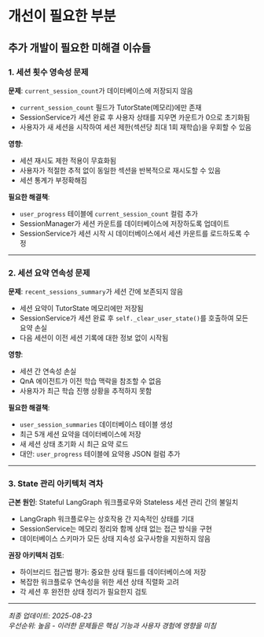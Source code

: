 # 개선이 필요한 부분

## 추가 개발이 필요한 미해결 이슈들

### 1. 세션 횟수 영속성 문제

**문제**: `current_session_count`가 데이터베이스에 저장되지 않음
- `current_session_count` 필드가 TutorState(메모리)에만 존재
- SessionService가 세션 완료 후 사용자 상태를 지우면 카운트가 0으로 초기화됨
- 사용자가 새 세션을 시작하여 세션 제한(섹션당 최대 1회 재학습)을 우회할 수 있음

**영향**:
- 세션 재시도 제한 적용이 무효화됨
- 사용자가 적절한 추적 없이 동일한 섹션을 반복적으로 재시도할 수 있음
- 세션 통계가 부정확해짐

**필요한 해결책**:
- `user_progress` 테이블에 `current_session_count` 컬럼 추가
- SessionManager가 세션 카운트를 데이터베이스에 저장하도록 업데이트
- SessionService가 세션 시작 시 데이터베이스에서 세션 카운트를 로드하도록 수정

---

### 2. 세션 요약 연속성 문제

**문제**: `recent_sessions_summary`가 세션 간에 보존되지 않음
- 세션 요약이 TutorState 메모리에만 저장됨
- SessionService가 세션 완료 후 `self._clear_user_state()`를 호출하여 모든 요약 손실
- 다음 세션이 이전 세션 기록에 대한 정보 없이 시작됨

**영향**:
- 세션 간 연속성 손실
- QnA 에이전트가 이전 학습 맥락을 참조할 수 없음
- 사용자가 최근 학습 진행 상황을 추적하지 못함

**필요한 해결책**:
- `user_session_summaries` 데이터베이스 테이블 생성
- 최근 5개 세션 요약을 데이터베이스에 저장
- 새 세션 상태 초기화 시 최근 요약 로드
- 대안: `user_progress` 테이블에 요약용 JSON 컬럼 추가

---

### 3. State 관리 아키텍처 격차

**근본 원인**: Stateful LangGraph 워크플로우와 Stateless 세션 관리 간의 불일치
- LangGraph 워크플로우는 상호작용 간 지속적인 상태를 기대
- SessionService는 메모리 정리와 함께 상태 없는 접근 방식을 구현
- 데이터베이스 스키마가 모든 상태 지속성 요구사항을 지원하지 않음

**권장 아키텍처 검토**:
- 하이브리드 접근법 평가: 중요한 상태 필드를 데이터베이스에 저장
- 복잡한 워크플로우 연속성을 위한 세션 상태 직렬화 고려
- 각 세션 후 완전한 상태 정리가 필요한지 검토

---

*최종 업데이트: 2025-08-23*  
*우선순위: 높음 - 이러한 문제들은 핵심 기능과 사용자 경험에 영향을 미침*